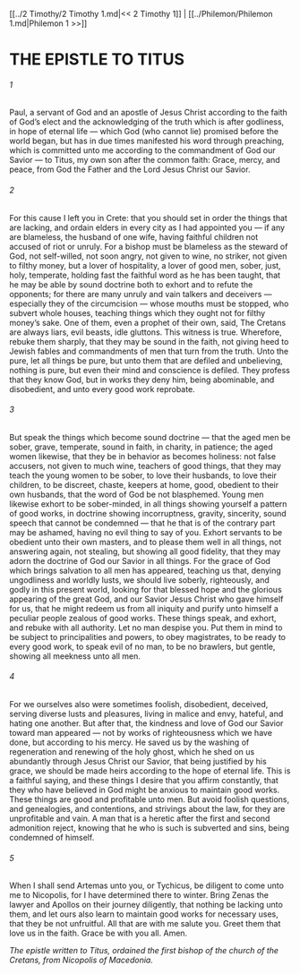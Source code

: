 [[../2 Timothy/2 Timothy 1.md|<< 2 Timothy 1]]  |  [[../Philemon/Philemon 1.md|Philemon 1 >>]]

# THE EPISTLE TO TITUS
###### 1

Paul, a servant of God and an apostle of Jesus Christ according to the faith of God’s elect and the acknowledging of the truth which is after godliness, in hope of eternal life — which God (who cannot lie) promised before the world began, but has in due times manifested his word through preaching, which is committed unto me according to the commandment of God our Savior — to Titus, my own son after the common faith: Grace, mercy, and peace, from God the Father and the Lord Jesus Christ our Savior.

###### 2
For this cause I left you in Crete: that you should set in order the things that are lacking, and ordain elders in every city as I had appointed you — if any are blameless, the husband of one wife, having faithful children not accused of riot or unruly. For a bishop must be blameless as the steward of God, not self-willed, not soon angry, not given to wine, no striker, not given to filthy money, but a lover of hospitality, a lover of good men, sober, just, holy, temperate, holding fast the faithful word as he has been taught, that he may be able by sound doctrine both to exhort and to refute the opponents; for there are many unruly and vain talkers and deceivers — especially they of the circumcision — whose mouths must be stopped, who subvert whole houses, teaching things which they ought not for filthy money’s sake. One of them, even a prophet of their own, said, The Cretans are always liars, evil beasts, idle gluttons. This witness is true. Wherefore, rebuke them sharply, that they may be sound in the faith, not giving heed to Jewish fables and commandments of men that turn from the truth. Unto the pure, let all things be pure, but unto them that are defiled and unbelieving, nothing is pure, but even their mind and conscience is defiled. They profess that they know God, but in works they deny him, being abominable, and disobedient, and unto every good work reprobate.

###### 3
But speak the things which become sound doctrine — that the aged men be sober, grave, temperate, sound in faith, in charity, in patience; the aged women likewise, that they be in behavior as becomes holiness: not false accusers, not given to much wine, teachers of good things, that they may teach the young women to be sober, to love their husbands, to love their children, to be discreet, chaste, keepers at home, good, obedient to their own husbands, that the word of God be not blasphemed. Young men likewise exhort to be sober-minded, in all things showing yourself a pattern of good works, in doctrine showing incorruptness, gravity, sincerity, sound speech that cannot be condemned — that he that is of the contrary part may be ashamed, having no evil thing to say of you. Exhort servants to be obedient unto their own masters, and to please them well in all things, not answering again, not stealing, but showing all good fidelity, that they may adorn the doctrine of God our Savior in all things. For the grace of God which brings salvation to all men has appeared, teaching us that, denying ungodliness and worldly lusts, we should live soberly, righteously, and godly in this present world, looking for that blessed hope and the glorious appearing of the great God, and our Savior Jesus Christ who gave himself for us, that he might redeem us from all iniquity and purify unto himself a peculiar people zealous of good works. These things speak, and exhort, and rebuke with all authority. Let no man despise you. Put them in mind to be subject to principalities and powers, to obey magistrates, to be ready to every good work, to speak evil of no man, to be no brawlers, but gentle, showing all meekness unto all men.

###### 4
For we ourselves also were sometimes foolish, disobedient, deceived, serving diverse lusts and pleasures, living in malice and envy, hateful, and hating one another. But after that, the kindness and love of God our Savior toward man appeared — not by works of righteousness which we have done, but according to his mercy. He saved us by the washing of regeneration and renewing of the holy ghost, which he shed on us abundantly through Jesus Christ our Savior, that being justified by his grace, we should be made heirs according to the hope of eternal life. This is a faithful saying, and these things I desire that you affirm constantly, that they who have believed in God might be anxious to maintain good works. These things are good and profitable unto men. But avoid foolish questions, and genealogies, and contentions, and strivings about the law, for they are unprofitable and vain. A man that is a heretic after the first and second admonition reject, knowing that he who is such is subverted and sins, being condemned of himself.

###### 5
When I shall send Artemas unto you, or Tychicus, be diligent to come unto me to Nicopolis, for I have determined there to winter. Bring Zenas the lawyer and Apollos on their journey diligently, that nothing be lacking unto them, and let ours also learn to maintain good works for necessary uses, that they be not unfruitful. All that are with me salute you. Greet them that love us in the faith. Grace be with you all. Amen.


*The epistle written to Titus, ordained the first bishop of the church of the Cretans, from Nicopolis of Macedonia.*